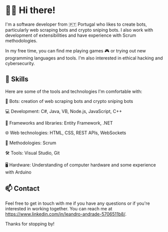 # 👨‍💻 Hi there!

I'm a software developer from 🇵🇹 Portugal who likes to create bots, particularly web scraping bots and crypto sniping bots. I also work with development of extensibilities and have experience with Scrum methodologies.

In my free time, you can find me playing games 🎮 or trying out new programming languages and tools. I'm also interested in ethical hacking and cybersecurity.

## 🔧 Skills

Here are some of the tools and technologies I'm comfortable with:

🤖 Bots: creation of web scraping bots and crypto sniping bots

💻 Development: C#, Java, VB, Node.js, JavaScript, C++

🚀 Frameworks and libraries: Entity Framework, .NET

🌐 Web technologies: HTML, CSS, REST APIs, WebSockets

🔄 Methodologies: Scrum

🛠️ Tools: Visual Studio, Git

🖥️ Hardware: Understanding of computer hardware and some experience with Arduino

## 📫 Contact

Feel free to get in touch with me if you have any questions or if you're interested in working together. You can reach me at https://www.linkedin.com/in/leandro-andrade-5706511b8/.

Thanks for stopping by!
